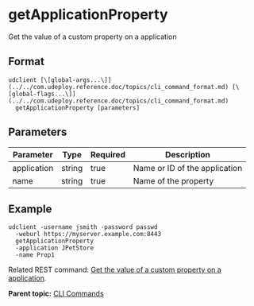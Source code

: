 # getApplicationProperty

Get the value of a custom property on a application

## Format

```
udclient [\[global-args...\]](../../com.udeploy.reference.doc/topics/cli_command_format.md) [\[global-flags...\]](../../com.udeploy.reference.doc/topics/cli_command_format.md)
  getApplicationProperty [parameters]
```

## Parameters

|Parameter|Type|Required|Description|
|---------|----|--------|-----------|
|application|string|true|Name or ID of the application|
|name|string|true|Name of the property|

## Example

```
udclient -username jsmith -password passwd 
  -weburl https://myserver.example.com:8443
  getApplicationProperty
  -application JPetStore
  -name Prop1
```

Related REST command: [Get the value of a custom property on a application](rest_cli_application_getproperty_get.md).

**Parent topic:** [CLI Commands](../../com.udeploy.reference.doc/topics/cli_commands.md)

